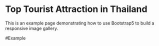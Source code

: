 Top Tourist Attraction in Thailand
===================================
This is an example page demonstrating how to use Bootstrap5 to build a responsive image gallery.

#Example
<img class="img-fluid img-thumbnail" src="" alt="">